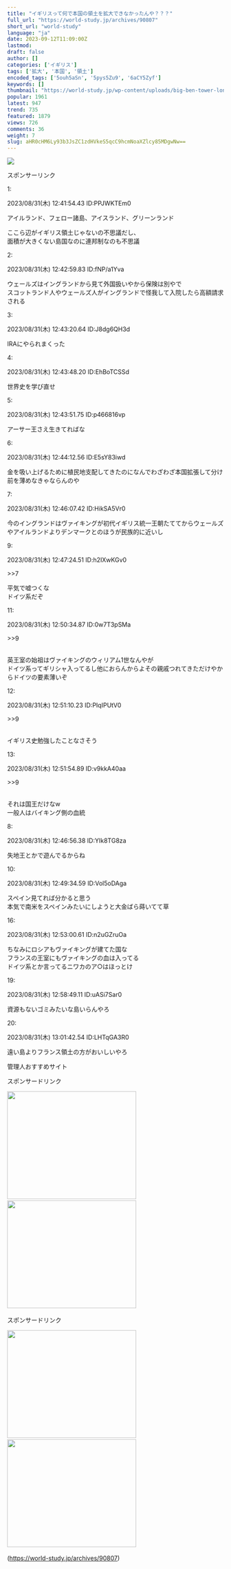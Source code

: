 ```yaml
---
title: "イギリスって何で本国の領土を拡大できなかったんや？？？"
full_url: "https://world-study.jp/archives/90807"
short_url: "world-study"
language: "ja"
date: 2023-09-12T11:09:00Z
lastmod: 
draft: false
author: []
categories: ['イギリス']
tags: ['拡大', '本国', '領土']
encoded_tags: ['5ouh5aSn', '5pys5Zu9', '6aCY5Zyf']
keywords: []
thumbnail: "https://world-study.jp/wp-content/uploads/big-ben-tower-london-england-city-7116305.jpg"
popular: 1961
latest: 947
trend: 735
featured: 1879
views: 726
comments: 36
weight: 7
slug: aHR0cHM6Ly93b3JsZC1zdHVkeS5qcC9hcmNoaXZlcy85MDgwNw==
---
```


![](https://world-study.jp/wp-content/uploads/big-ben-tower-london-england-city-7116305.jpg)

<div><p class='ps-label'>スポンサーリンク</p><p class='ps-widget'></p><p class='t_h'><p>1: <p> 2023/08/31(木) 12:41:54.43 ID:PPJWKTEm0</p></p></p><span><p>アイルランド、フェロー諸島、アイスランド、グリーンランド</p><p>ここら辺がイギリス領土じゃないの不思議だし、<br> 面積が大きくない島国なのに連邦制なのも不思議 </p></span><p></p><p class='t_h'><p>2: <p> 2023/08/31(木) 12:42:59.83 ID:fNP/a1Yva</p></p></p><p class='t_b'><p> ウェールズはイングランドから見て外国扱いやから保険は別やで<br> スコットランド人やウェールズ人がイングランドで怪我して入院したら高額請求される </p></p><p class='t_h'><p>3: <p> 2023/08/31(木) 12:43:20.64 ID:J8dg6QH3d</p></p></p><p class='t_b'><p> IRAにやられまくった </p></p><p class='t_h'><p>4: <p> 2023/08/31(木) 12:43:48.20 ID:EhBoTCSSd</p></p></p><p class='t_b'><p> 世界史を学び直せ </p></p><p class='t_h'><p>5: <p> 2023/08/31(木) 12:43:51.75 ID:p466816vp</p></p></p><p class='t_b'><p> アーサー王さえ生きてればな </p></p><p class='t_h'><p>6: <p> 2023/08/31(木) 12:44:12.56 ID:E5sY83iwd</p></p></p><p class='t_b'><p> 金を吸い上げるために植民地支配してきたのになんでわざわざ本国拡張して分け前を薄めなきゃならんのや </p></p><p class='t_h'><p>7: <p> 2023/08/31(木) 12:46:07.42 ID:HikSA5Vr0</p></p></p><p class='t_b'><p> 今のイングランドはヴァイキングが初代イギリス統一王朝たててからウェールズやアイルランドよりデンマークとのほうが民族的に近いし </p></p><p class='t_h t_i'><p>9: <p> 2023/08/31(木) 12:47:24.51 ID:h2IXwKGv0</p></p></p><p class='t_b t_i'><p><p class='anchor'>>>7</p> 平気で嘘つくな<br> ドイツ系だぞ </p></p><p class='t_h t_i'><p>11: <p> 2023/08/31(木) 12:50:34.87 ID:0w7T3pSMa</p></p></p><p class='t_b t_i'><p><p class='anchor'>>>9</p><br> 英王室の始祖はヴァイキングのウィリアム1世なんやが<br> ドイツ系ってギリシャ入ってるし他におらんからよその親戚つれてきただけやからドイツの要素薄いぞ </p></p><p class='t_h t_i'><p>12: <p> 2023/08/31(木) 12:51:10.23 ID:PIqIPUtV0</p></p></p><p class='t_b t_i'><p><p class='anchor'>>>9</p><br> イギリス史勉強したことなさそう </p></p><p class='t_h t_i'><p>13: <p> 2023/08/31(木) 12:51:54.89 ID:v9kkA40aa</p></p></p><p class='t_b t_i'><p><p class='anchor'>>>9</p><br> それは国王だけなw<br> 一般人はバイキング側の血統 </p></p><p class='t_h'><p>8: <p> 2023/08/31(木) 12:46:56.38 ID:YIk8TG8za</p></p></p><p class='t_b'><p> 失地王とかで遊んでるからね </p></p><p class='t_h'><p>10: <p> 2023/08/31(木) 12:49:34.59 ID:Vol5oDAga</p></p></p><p class='t_b'><p> スペイン見てれば分かると思う<br> 本気で南米をスペインみたいにしようと大金ばら蒔いてて草 </p></p><p class='t_h'><p>16: <p> 2023/08/31(木) 12:53:00.61 ID:n2uGZruOa</p></p></p><p class='t_b'><p> ちなみにロシアもヴァイキングが建てた国な<br> フランスの王室にもヴァイキングの血は入ってる<br> ドイツ系とか言ってるニワカのア○はほっとけ </p></p><p class='t_h'><p>19: <p> 2023/08/31(木) 12:58:49.11 ID:uASi7Sar0</p></p></p><p class='t_b'><p> 資源もないゴミみたいな島いらんやろ </p></p><p class='t_h'><p>20: <p> 2023/08/31(木) 13:01:42.54 ID:LHTqGA3R0</p></p></p><p class='t_b'><p> 遠い島よりフランス領土の方がおいしいやろ </p></p> <p class='textwidget custom-html-widget'></p><p class='top_rss_down_title'> 管理人おすすめサイト </p> <p class='rss4'> </p><p class='posts-under-1'>スポンサードリンク</p><a href='https://hb.afl.rakuten.co.jp/hsc/22147dca.3eb27a4d.22147dcb.ab9930ba/?link_type=pict&ut=eyJwYWdlIjoic2hvcCIsInR5cGUiOiJwaWN0IiwiY29sIjoxLCJjYXQiOiI0NCIsImJhbiI6IjQ2MDEzNSIsImFtcCI6ZmFsc2V9' target='_blank' rel='nofollow sponsored noopener'><img src='https://hbb.afl.rakuten.co.jp/hsb/22147dca.3eb27a4d.22147dcb.ab9930ba/?me_id=1&me_adv_id=460135&t=pict' border='0' alt='' title=''></a> <br> <a href='https://px.a8.net/svt/ejp?a8mat=3TD6WR+3C9O2A+2PEO+1I1IKX' rel='nofollow'> <img border='0' width='300' height='250' alt='' src='https://www23.a8.net/svt/bgt?aid=230722875202&wid=005&eno=01&mid=s00000012624009077000&mc=1'></a> <img border='0' width='1' height='1' src='https://www10.a8.net/0.gif?a8mat=3TD6WR+3C9O2A+2PEO+1I1IKX' alt=''> <a href='https://px.a8.net/svt/ejp?a8mat=3TD6WR+4491HU+54ZG+609HT' rel='nofollow'> <img border='0' width='300' height='250' alt='' src='https://www29.a8.net/svt/bgt?aid=230722875249&wid=005&eno=01&mid=s00000023974001009000&mc=1'></a> <img border='0' width='1' height='1' src='https://www18.a8.net/0.gif?a8mat=3TD6WR+4491HU+54ZG+609HT' alt=''> <p class='posts-under-1'>スポンサードリンク</p><a href='https://px.a8.net/svt/ejp?a8mat=3BQDI5+2RFHW2+3D3Q+65U41' rel='nofollow'> <img border='0' width='300' height='250' alt='' src='https://www28.a8.net/svt/bgt?aid=201104861167&wid=005&eno=01&mid=s00000015695001035000&mc=1'></a> <img border='0' width='1' height='1' src='https://www17.a8.net/0.gif?a8mat=3BQDI5+2RFHW2+3D3Q+65U41' alt=''> <a href='https://px.a8.net/svt/ejp?a8mat=3H5J7Z+P0B9U+50+35UAKX' rel='nofollow'> <img border='0' width='300' height='250' alt='' src='https://www23.a8.net/svt/bgt?aid=210210191042&wid=005&eno=01&mid=s00000000018019121000&mc=1'></a> <img border='0' width='1' height='1' src='https://www10.a8.net/0.gif?a8mat=3H5J7Z+P0B9U+50+35UAKX' alt=''> </div>

(https://world-study.jp/archives/90807)

